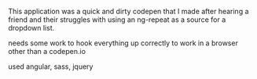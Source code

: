 This application was a quick and dirty codepen that I made after hearing a friend and their struggles with using an ng-repeat as a source for a dropdown list.

needs some work to hook everything up correctly to work in a browser other than a codepen.io

used angular, sass, jquery

